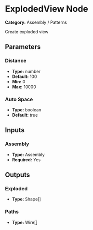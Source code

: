 
# ExplodedView Node

**Category:** Assembly / Patterns

Create exploded view

## Parameters


### Distance
- **Type:** number
- **Default:** 100
- **Min:** 0
- **Max:** 10000



### Auto Space
- **Type:** boolean
- **Default:** true





## Inputs


### Assembly
- **Type:** Assembly
- **Required:** Yes



## Outputs


### Exploded
- **Type:** Shape[]



### Paths
- **Type:** Wire[]




